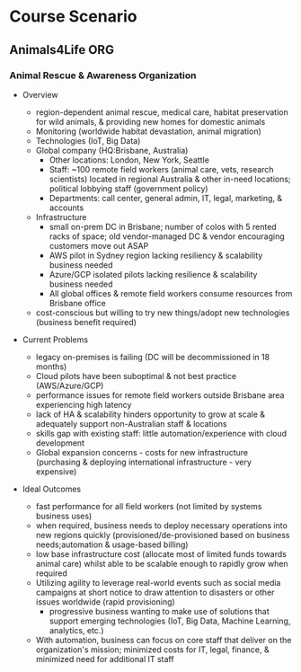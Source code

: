 # Course Scenario #

## Animals4Life ORG ##

### Animal Rescue & Awareness Organization ###
* Overview
  * region-dependent animal rescue, medical care, habitat preservation for wild animals, & providing new homes for domestic animals
  * Monitoring (worldwide habitat devastation, animal migration)
  * Technologies (IoT, Big Data)
  * Global company (HQ:Brisbane, Australia)
    * Other locations: London, New York, Seattle
    * Staff: ~100 remote field workers (animal care, vets, research scientists) located in regional Australia & other in-need locations; political lobbying staff (government policy)
    * Departments: call center, general admin, IT, legal, marketing, & accounts
  * Infrastructure
    * small on-prem DC in Brisbane; number of colos with 5 rented racks of space; old vendor-managed DC & vendor encouraging customers move out ASAP
    * AWS pilot in Sydney region lacking resiliency & scalability business needed
    * Azure/GCP isolated pilots lacking resilience & scalability business needed
    * All global offices & remote field workers consume resources from Brisbane office
  * cost-conscious but willing to try new things/adopt new technologies (business benefit required)

 * Current Problems
   * legacy on-premises is failing (DC will be decommissioned in 18 months)
   * Cloud pilots have been suboptimal & not best practice (AWS/Azure/GCP)
   * performance issues for remote field workers outside Brisbane area experiencing high latency
   * lack of HA & scalability hinders opportunity to grow at scale & adequately support non-Australian staff & locations
   * skills gap with existing staff: little automation/experience with cloud development
   * Global expansion concerns - costs for new infrastructure (purchasing & deploying international infrastructure - very expensive)
 
 * Ideal Outcomes
   * fast performance for all field workers (not limited by systems business uses)
   * when required, business needs to deploy necessary operations into new regions quickly (provisioned/de-provisioned based on business needs;automation & usage-based billing)
   * low base infrastructure cost (allocate most of limited funds towards animal care) whilst able to be scalable enough to rapidly grow when required
   * Utilizing agility to leverage real-world events such as social media campaigns at short notice to draw attention to disasters or other issues worldwide (rapid provisioning)
     *  progressive business wanting to make use of solutions that support emerging technologies (IoT, Big Data, Machine Learning, analytics, etc.)
   * With automation, business can focus on core staff that deliver on the organization's mission; minimized costs for IT, legal, finance, & minimized need for additional IT staff 
  
